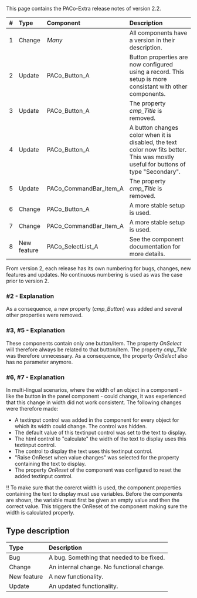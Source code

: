 This page contains the PACo-Extra release notes of version 2.2.

| # | Type | Component | Description |
| :---| :--- | :--- | :--- |
| 1 | Change | *Many* | All components have a version in their description. |
| 2 | Update | PACo_Button_A | Button properties are now configured using a record. This setup is more consistant with other components. |
| 3 | Update | PACo_Button_A | The property *cmp_Title* is removed. |
| 4 | Update | PACo_Button_A | A button changes color when it is disabled, the text color now fits better. This was mostly useful for buttons of type "Secondary". |
| 5 | Update | PACo_CommandBar_Item_A | The property *cmp_Title* is removed. |
| 6 | Change | PACo_Button_A | A more stable setup is used. |
| 7 | Change | PACo_CommandBar_Item_A | A more stable setup is used. |
| 8 | New feature | PACo_SelectList_A | See the component documentation for more details. |

From version 2, each release has its own numbering for bugs, changes, new features and updates. No continuous numbering is used as was the case prior to version 2.

### #2 - Explanation
As a consequence, a new property (*cmp_Button*) was added and several other properties were removed.

### #3, #5 - Explanation
These components contain only one button/item. The property *OnSelect* will therefore always be related to that button/item. The property *cmp_Title* was therefore unnecessary. As a consequence, the property *OnSelect* also has no parameter anymore.

### #6, #7 - Explanation
In multi-lingual scenarios, where the width of an object in a component - like the button in the panel component - could change, it was experienced that this change in width did not work consistent. The following changes were therefore made:
* A textinput control was added in the component for every object for which its width could change. The control was hidden.
* The default value of this textinput control was set to the text to display.
* The html control to "calculate" the width of the text to display uses this textinput control.
* The control to display the text uses this textinput control.
* "Raise OnReset when value changes" was selected for the property containing the text to display.
* The property *OnReset* of the component was configured to reset the added textinput control.

!! To make sure that the corerct width is used, the component properties containing the text to display must use variables. Before the components are shown, the variable must first be given an empty value and then the correct value. This triggers the OnReset of the component making sure the width is calculated properly.

## Type description

| Type | Description |
| :--- | :--- |
| Bug | A bug. Something that needed to be fixed. |
| Change | An internal change. No functional change. |
| New feature | A new functionality. |
| Update | An updated functionality. |
